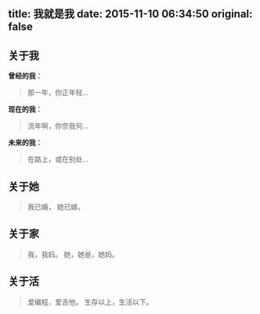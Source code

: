 title: 我就是我
date: 2015-11-10 06:34:50
original: false
---

## 关于我
**曾经的我**：
> 那一年，你正年轻...

**现在的我**：
> 流年啊，你奈我何...

**未来的我**：
> 在路上，或在别处...

## 关于她
> 我已婚，
> 她已嫁。

## 关于家
> 我，我妈。
> 她，她爸，她妈。

## 关于活
> 爱编程，爱吉他。
> 生存以上，生活以下。
